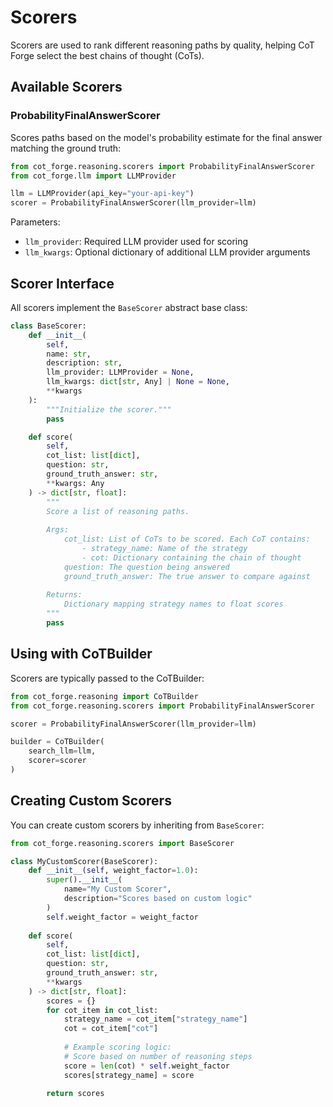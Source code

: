 # Scorers

Scorers are used to rank different reasoning paths by quality, helping CoT Forge select the best chains of thought (CoTs).

## Available Scorers

### ProbabilityFinalAnswerScorer

Scores paths based on the model's probability estimate for the final answer matching the ground truth:

```python
from cot_forge.reasoning.scorers import ProbabilityFinalAnswerScorer
from cot_forge.llm import LLMProvider

llm = LLMProvider(api_key="your-api-key")
scorer = ProbabilityFinalAnswerScorer(llm_provider=llm)
```

Parameters:
- `llm_provider`: Required LLM provider used for scoring
- `llm_kwargs`: Optional dictionary of additional LLM provider arguments

## Scorer Interface

All scorers implement the `BaseScorer` abstract base class:

```python
class BaseScorer:
    def __init__(
        self,
        name: str,
        description: str,
        llm_provider: LLMProvider = None,
        llm_kwargs: dict[str, Any] | None = None,
        **kwargs
    ):
        """Initialize the scorer."""
        pass

    def score(
        self,
        cot_list: list[dict],
        question: str,
        ground_truth_answer: str,
        **kwargs: Any
    ) -> dict[str, float]:
        """
        Score a list of reasoning paths.
        
        Args:
            cot_list: List of CoTs to be scored. Each CoT contains:
                - strategy_name: Name of the strategy
                - cot: Dictionary containing the chain of thought
            question: The question being answered
            ground_truth_answer: The true answer to compare against
            
        Returns:
            Dictionary mapping strategy names to float scores
        """
        pass
```

## Using with CoTBuilder

Scorers are typically passed to the CoTBuilder:

```python
from cot_forge.reasoning import CoTBuilder
from cot_forge.reasoning.scorers import ProbabilityFinalAnswerScorer

scorer = ProbabilityFinalAnswerScorer(llm_provider=llm)

builder = CoTBuilder(
    search_llm=llm,
    scorer=scorer
)
```

## Creating Custom Scorers 

You can create custom scorers by inheriting from `BaseScorer`:

```python
from cot_forge.reasoning.scorers import BaseScorer

class MyCustomScorer(BaseScorer):
    def __init__(self, weight_factor=1.0):
        super().__init__(
            name="My Custom Scorer",
            description="Scores based on custom logic"
        )
        self.weight_factor = weight_factor
        
    def score(
        self,
        cot_list: list[dict],
        question: str,
        ground_truth_answer: str,
        **kwargs
    ) -> dict[str, float]:
        scores = {}
        for cot_item in cot_list:
            strategy_name = cot_item["strategy_name"]
            cot = cot_item["cot"]
            
            # Example scoring logic:
            # Score based on number of reasoning steps
            score = len(cot) * self.weight_factor
            scores[strategy_name] = score
            
        return scores
```